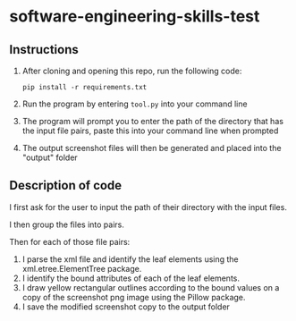 # software-engineering-skills-test

## Instructions

1. After cloning and opening this repo, run the following code:

    ``` pip install -r requirements.txt ```
2. Run the program by entering ```tool.py``` into your command line
3. The program will prompt you to enter the path of the directory that has the input file pairs, paste this into your command line when prompted
4. The output screenshot files will then be generated and placed into the "output" folder

## Description of code

I first ask for the user to input the path of their directory with the input files.

I then group the files into pairs.

Then for each of those file pairs:
1. I parse the xml file and identify the leaf elements using the xml.etree.ElementTree package.
2. I identify the bound attributes of each of the leaf elements.
3. I draw yellow rectangular outlines according to the bound values on a copy of the screenshot png image using the Pillow package.
4. I save the modified screenshot copy to the output folder

